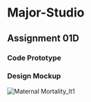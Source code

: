 # Major-Studio

## Assignment 01D

### Code Prototype



### Design Mockup


![Maternal Mortality_It1](https://user-images.githubusercontent.com/77869514/191308452-9a96b1eb-f1df-4370-91f6-23eab68ee542.png)


